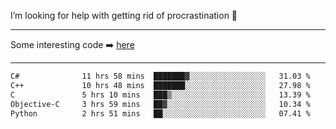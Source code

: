 I’m looking for help with getting rid of procrastination 🤔

-----

Some interesting code :arrow_right: [here](https://github.com/zhen8838/playground)

-----

<!--START_SECTION:waka-->

```txt
C#              11 hrs 58 mins  ███████▓░░░░░░░░░░░░░░░░░   31.03 %
C++             10 hrs 48 mins  ███████░░░░░░░░░░░░░░░░░░   27.98 %
C               5 hrs 10 mins   ███▒░░░░░░░░░░░░░░░░░░░░░   13.39 %
Objective-C     3 hrs 59 mins   ██▓░░░░░░░░░░░░░░░░░░░░░░   10.34 %
Python          2 hrs 51 mins   ██░░░░░░░░░░░░░░░░░░░░░░░   07.41 %
```

<!--END_SECTION:waka-->

<!--
**zhen8838/zhen8838** is a ✨ _special_ ✨ repository because its `README.md` (this file) appears on your GitHub profile.

Here are some ideas to get you started:

- 🔭 I’m currently working on ...
- 🌱 I’m currently learning ...
- 👯 I’m looking to collaborate on ...
 ...
- 💬 Ask me about ...
- 📫 How to reach me: ...
- 😄 Pronouns: ...
- ⚡ Fun fact: ...
-->
